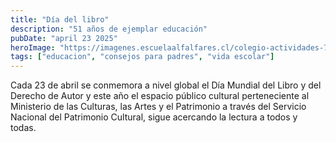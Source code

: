 ```yaml
---
title: "Día del libro"
description: "51 años de ejemplar educación"
pubDate: "april 23 2025"
heroImage: "https://imagenes.escuelaalfalfares.cl/colegio-actividades-7.jpg"
tags: ["educacion", "consejos para padres", "vida escolar"]
---
```


Cada 23 de abril se conmemora a nivel global el Día Mundial del Libro y del Derecho de Autor y este año el espacio público cultural perteneciente al Ministerio de las Culturas, las Artes y el Patrimonio a través del Servicio Nacional del Patrimonio Cultural, sigue acercando la lectura a todos y todas.